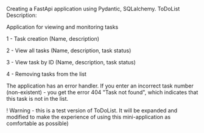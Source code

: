 
Creating a FastApi application using Pydantic, SQLalchemy.
ToDoList Description:

Application for viewing and monitoring tasks

1 - Task creation (Name, description)

2 - View all tasks (Name, description, task status)

3 - View task by ID (Name, description, task status)

4 - Removing tasks from the list

The application has an error handler. If you enter an incorrect task number (non-existent) - you get the error 404 "Task not found", which indicates that this task is not in the list.

! Warning - this is a test version of ToDoList. It will be expanded and modified to make the experience of using this mini-application as comfortable as possible)
